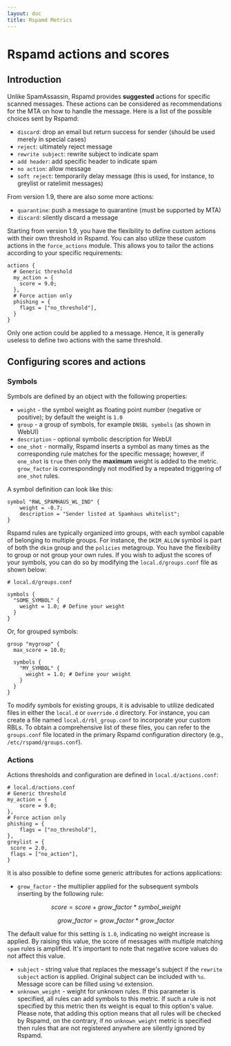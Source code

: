 ```yaml
---
layout: doc
title: Rspamd Metrics
---
```

# Rspamd actions and scores

## Introduction

Unlike SpamAssassin, Rspamd provides **suggested** actions for specific scanned messages. These actions can be considered as recommendations for the MTA on how to handle the message. Here is a list of the possible choices sent by Rspamd:

- `discard`: drop an email but return success for sender (should be used merely in special cases)
- `reject`: ultimately reject message
- `rewrite subject`: rewrite subject to indicate spam
- `add header`: add specific header to indicate spam
- `no action`: allow message
- `soft reject`: temporarily delay message (this is used, for instance, to greylist or ratelimit messages)

From version 1.9, there are also some more actions:

- `quarantine`: push a message to quarantine (must be supported by MTA)
- `discard`: silently discard a message

Starting from version 1.9, you have the flexibility to define custom actions with their own threshold in Rspamd. You can also utilize these custom actions in the `force_actions` module. This allows you to tailor the actions according to your specific requirements:

```hcl
actions {
  # Generic threshold
  my_action = {
    score = 9.0;
  },
  # Force action only
  phishing = {
    flags = ["no_threshold"],
  }
}
```

Only one action could be applied to a message. Hence, it is generally useless to define two actions with the same threshold.


## Configuring scores and actions

### Symbols

Symbols are defined by an object with the following properties:

* `weight` - the symbol weight as floating point number (negative or positive); by default the weight is `1.0`
* `group` - a group of symbols, for example `DNSBL symbols` (as shown in WebUI)
* `description` - optional symbolic description for WebUI
* `one_shot` - normally, Rspamd inserts a symbol as many times as the corresponding rule matches for the specific message; however, if `one_shot` is `true` then only the **maximum** weight is added to the metric. `grow_factor` is correspondingly not modified by a repeated triggering of `one_shot` rules.

A symbol definition can look like this:

~~~hcl
symbol "RWL_SPAMHAUS_WL_IND" {
    weight = -0.7;
    description = "Sender listed at Spamhaus whitelist";
}
~~~

Rspamd rules are typically organized into groups, with each symbol capable of belonging to multiple groups. For instance, the `DKIM_ALLOW` symbol is part of both the `dkim` group and the `policies` metagroup. You have the flexibility to group or not group your own rules. If you wish to adjust the scores of your symbols, you can do so by modifying the `local.d/groups.conf` file as shown below:

~~~hcl
# local.d/groups.conf

symbols {
  "SOME_SYMBOL" {
    weight = 1.0; # Define your weight
  }
}
~~~

Or, for grouped symbols: 

~~~hcl
group "mygroup" {
  max_score = 10.0;
  
  symbols {
    "MY_SYMBOL" {
      weight = 1.0; # Define your weight
    }
  }
}
~~~

To modify symbols for existing groups, it is advisable to utilize dedicated files in either the `local.d` or `override.d` directory. For instance, you can create a file named `local.d/rbl_group.conf` to incorporate your custom RBLs. To obtain a comprehensive list of these files, you can refer to the `groups.conf` file located in the primary Rspamd configuration directory (e.g., `/etc/rspamd/groups.conf`).

### Actions

Actions thresholds and configuration are defined in `local.d/actions.conf`:

```hcl
# local.d/actions.conf
# Generic threshold
my_action = {
	score = 9.0;
},
# Force action only
phishing = {
	flags = ["no_threshold"],
},
greylist = {
 score = 2.0,
 flags = ["no_action"],
}
```

It is also possible to define some generic attributes for actions applications:

* `grow_factor` - the multiplier applied for the subsequent symbols inserting by the following rule:

$$
score = score + grow\_factor * symbol\_weight
$$

$$
	grow\_factor = grow\_factor * grow\_factor
$$

The default value for this setting is `1.0`, indicating no weight increase is applied. By raising this value, the score of messages with multiple matching `spam` rules is amplified. It's important to note that negative score values do not affect this value.

* `subject` - string value that replaces the message's subject if the `rewrite subject` action is applied. Original subject can be included with `%s`. Message score can be filled using `%d` extension.
* `unknown_weight` - weight for unknown rules. If this parameter is specified, all rules can add symbols to this metric. If such a rule is not specified by this metric then its weight is equal to this option's value. Please note, that adding this option means that all rules will be checked by Rspamd, on the contrary, if no `unknown_weight` metric is specified then rules that are not registered anywhere are silently ignored by Rspamd.
